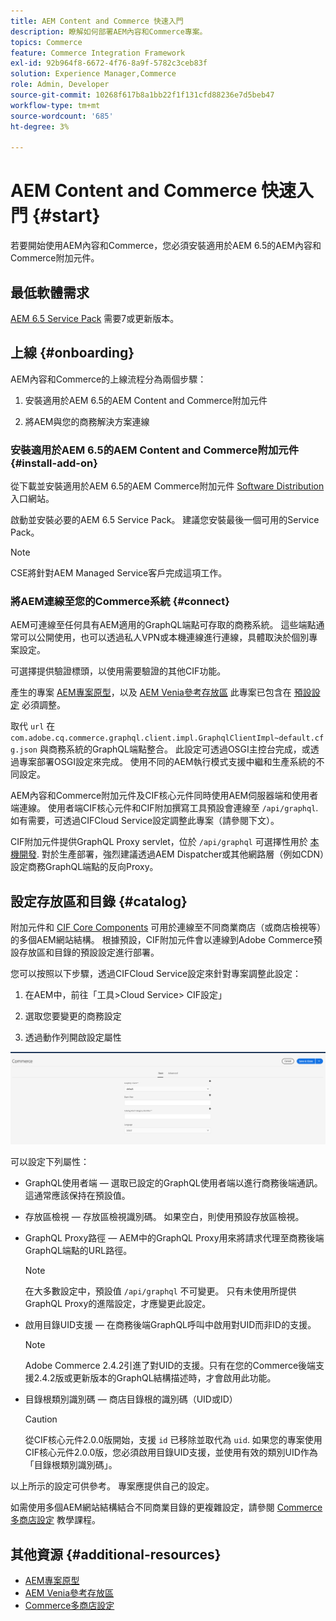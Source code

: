 ```yaml
---
title: AEM Content and Commerce 快速入門
description: 瞭解如何部署AEM內容和Commerce專案。
topics: Commerce
feature: Commerce Integration Framework
exl-id: 92b964f8-6672-4f76-8a9f-5782c3ceb83f
solution: Experience Manager,Commerce
role: Admin, Developer
source-git-commit: 10268f617b8a1bb22f1f131cfd88236e7d5beb47
workflow-type: tm+mt
source-wordcount: '685'
ht-degree: 3%

---
```


# AEM Content and Commerce 快速入門 {#start}

若要開始使用AEM內容和Commerce，您必須安裝適用於AEM 6.5的AEM內容和Commerce附加元件。

## 最低軟體需求

[AEM 6.5 Service Pack](https://experience.adobe.com/#/downloads/content/software-distribution/en/aem.html) 需要7或更新版本。

## 上線 {#onboarding}

AEM內容和Commerce的上線流程分為兩個步驟：

1. 安裝適用於AEM 6.5的AEM Content and Commerce附加元件

2. 將AEM與您的商務解決方案連線

### 安裝適用於AEM 6.5的AEM Content and Commerce附加元件 {#install-add-on}

從下載並安裝適用於AEM 6.5的AEM Commerce附加元件 [Software Distribution](https://experience.adobe.com/#/downloads/content/software-distribution/en/aem.html) 入口網站。

啟動並安裝必要的AEM 6.5 Service Pack。 建議您安裝最後一個可用的Service Pack。

>[!NOTE]
>
>CSE將針對AEM Managed Service客戶完成這項工作。

### 將AEM連線至您的Commerce系統 {#connect}

AEM可連線至任何具有AEM適用的GraphQL端點可存取的商務系統。 這些端點通常可以公開使用，也可以透過私人VPN或本機連線進行連線，具體取決於個別專案設定。

可選擇提供驗證標頭，以使用需要驗證的其他CIF功能。

產生的專案 [AEM專案原型](https://github.com/adobe/aem-project-archetype)，以及 [AEM Venia參考存放區](https://github.com/adobe/aem-cif-guides-venia) 此專案已包含在 [預設設定](https://github.com/adobe/aem-cif-guides-venia/blob/main/ui.config/src/main/content/jcr_root/apps/venia/osgiconfig/config/com.adobe.cq.commerce.graphql.client.impl.GraphqlClientImpl~default.cfg.json) 必須調整。

取代 `url` 在 `com.adobe.cq.commerce.graphql.client.impl.GraphqlClientImpl~default.cfg.json` 與商務系統的GraphQL端點整合。 此設定可透過OSGI主控台完成，或透過專案部署OSGI設定來完成。 使用不同的AEM執行模式支援中繼和生產系統的不同設定。

AEM內容和Commerce附加元件及CIF核心元件同時使用AEM伺服器端和使用者端連線。 使用者端CIF核心元件和CIF附加撰寫工具預設會連線至 `/api/graphql`. 如有需要，可透過CIFCloud Service設定調整此專案（請參閱下文）。

CIF附加元件提供GraphQL Proxy servlet，位於 `/api/graphql` 可選擇性用於 [本機開發](develop.md). 對於生產部署，強烈建議透過AEM Dispatcher或其他網路層（例如CDN）設定商務GraphQL端點的反向Proxy。

## 設定存放區和目錄 {#catalog}

附加元件和 [CIF Core Components](https://github.com/adobe/aem-core-cif-components) 可用於連線至不同商業商店（或商店檢視等）的多個AEM網站結構。 根據預設，CIF附加元件會以連線到Adobe Commerce預設存放區和目錄的預設設定進行部署。

您可以按照以下步驟，透過CIFCloud Service設定來針對專案調整此設定：

1. 在AEM中，前往「工具>Cloud Service> CIF設定」

2. 選取您要變更的商務設定

3. 透過動作列開啟設定屬性

![CIFCloud Service設定](/help/commerce/cif/assets/cif-cloud-service-config.png)

可以設定下列屬性：

- GraphQL使用者端 — 選取已設定的GraphQL使用者端以進行商務後端通訊。 這通常應該保持在預設值。
- 存放區檢視 — 存放區檢視識別碼。 如果空白，則使用預設存放區檢視。
- GraphQL Proxy路徑 — AEM中的GraphQL Proxy用來將請求代理至商務後端GraphQL端點的URL路徑。

  >[!NOTE]
  >
  >在大多數設定中，預設值 `/api/graphql` 不可變更。 只有未使用所提供GraphQL Proxy的進階設定，才應變更此設定。

- 啟用目錄UID支援 — 在商務後端GraphQL呼叫中啟用對UID而非ID的支援。

  >[!NOTE]
  >
  >Adobe Commerce 2.4.2引進了對UID的支援。只有在您的Commerce後端支援2.4.2版或更新版本的GraphQL結構描述時，才會啟用此功能。

- 目錄根類別識別碼 — 商店目錄根的識別碼（UID或ID）

  >[!CAUTION]
  >
  >從CIF核心元件2.0.0版開始，支援 `id` 已移除並取代為 `uid`. 如果您的專案使用CIF核心元件2.0.0版，您必須啟用目錄UID支援，並使用有效的類別UID作為「目錄根類別識別碼」。

以上所示的設定可供參考。 專案應提供自己的設定。

如需使用多個AEM網站結構結合不同商業目錄的更複雜設定，請參閱 [Commerce多商店設定](configuring/multi-store-setup.md) 教學課程。

## 其他資源 {#additional-resources}

- [AEM專案原型](https://github.com/adobe/aem-project-archetype)
- [AEM Venia參考存放區](https://github.com/adobe/aem-cif-guides-venia)
- [Commerce多商店設定](configuring/multi-store-setup.md)
